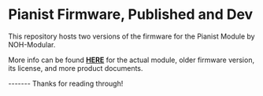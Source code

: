 # Pianist Firmware, Published and Dev

This repository hosts two versions of the firmware for the Pianist Module by NOH-Modular.

More info can be found __[HERE](https://nohmodular.com)__ for the actual module, older firmware version, its license, and more product documents.

------- Thanks for reading through!
